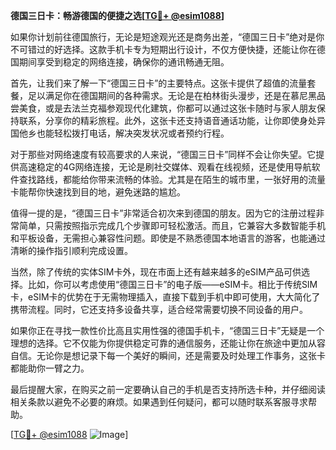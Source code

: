**德国三日卡：畅游德国的便捷之选[[TG💪+ @esim1088](https://t.me/s/esim1088)]**

如果你计划前往德国旅行，无论是短途观光还是商务出差，“德国三日卡”绝对是你不可错过的好选择。这款手机卡专为短期出行设计，不仅方便快捷，还能让你在德国期间享受到稳定的网络连接，确保你的通讯畅通无阻。

首先，让我们来了解一下“德国三日卡”的主要特点。这张卡提供了超值的流量套餐，足以满足你在德国期间的各种需求。无论是在柏林街头漫步，还是在慕尼黑品尝美食，或是去法兰克福参观现代化建筑，你都可以通过这张卡随时与家人朋友保持联系，分享你的精彩旅程。此外，这张卡还支持语音通话功能，让你即使身处异国他乡也能轻松拨打电话，解决突发状况或者预约行程。

对于那些对网络速度有较高要求的人来说，“德国三日卡”同样不会让你失望。它提供高速稳定的4G网络连接，无论是刷社交媒体、观看在线视频，还是使用导航软件查找路线，都能给你带来流畅的体验。尤其是在陌生的城市里，一张好用的流量卡能帮你快速找到目的地，避免迷路的尴尬。

值得一提的是，“德国三日卡”非常适合初次来到德国的朋友。因为它的注册过程非常简单，只需按照指示完成几个步骤即可轻松激活。而且，它兼容大多数智能手机和平板设备，无需担心兼容性问题。即使是不熟悉德国本地语言的游客，也能通过清晰的操作指引顺利完成设置。

当然，除了传统的实体SIM卡外，现在市面上还有越来越多的eSIM产品可供选择。比如，你可以考虑使用“德国三日卡”的电子版——eSIM卡。相比于传统SIM卡，eSIM卡的优势在于无需物理插入，直接下载到手机中即可使用，大大简化了携带流程。同时，它还支持多设备共享，适合经常需要切换不同设备的用户。

如果你正在寻找一款性价比高且实用性强的德国手机卡，“德国三日卡”无疑是一个理想的选择。它不仅能为你提供稳定可靠的通信服务，还能让你在旅途中更加从容自信。无论你是想记录下每一个美好的瞬间，还是需要及时处理工作事务，这张卡都能助你一臂之力。

最后提醒大家，在购买之前一定要确认自己的手机是否支持所选卡种，并仔细阅读相关条款以避免不必要的麻烦。如果遇到任何疑问，都可以随时联系客服寻求帮助。

[[TG💪+ @esim1088](https://t.me/s/esim1088) ![Image](https://i.postimg.cc/4NQfJmqS/Snipaste-2025-05-13-00-14-12.png)]